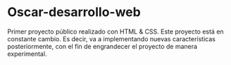 # Oscar-desarrollo-web
Primer proyecto público realizado con HTML &amp; CSS.  Este proyecto está en constante cambio. Es decir, va a implementando nuevas características posteriormente, con el fin de engrandecer el proyecto de manera experimental. 
